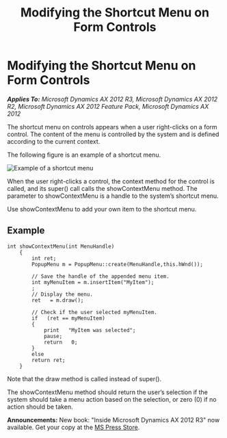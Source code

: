 ﻿---
title: Modifying the Shortcut Menu on Form Controls
TOCTitle: Modifying the Shortcut Menu on Form Controls
ms:assetid: 786ade59-01a7-46f8-81a3-0a556bba3340
ms:mtpsurl: https://msdn.microsoft.com/en-us/library/Aa674954(v=AX.60)
ms:contentKeyID: 35246012
ms.date: 05/18/2015
mtps_version: v=AX.60
---

# Modifying the Shortcut Menu on Form Controls 


_**Applies To:** Microsoft Dynamics AX 2012 R3, Microsoft Dynamics AX 2012 R2, Microsoft Dynamics AX 2012 Feature Pack, Microsoft Dynamics AX 2012_

The shortcut menu on controls appears when a user right-clicks on a form control. The content of the menu is controlled by the system and is defined according to the current context.

The following figure is an example of a shortcut menu.

![Example of a shortcut menu](images/Aa674954.Axdvgus00000134(en-us,AX.60).gif "Example of a shortcut menu")

When the user right-clicks a control, the context method for the control is called, and its super() call calls the showContextMenu method. The parameter to showContextMenu is a handle to the system’s shortcut menu.

Use showContextMenu to add your own item to the shortcut menu.

## Example

```X++
int showContextMenu(int MenuHandle)
    {
        int ret;
        PopupMenu m = PopupMenu::create(MenuHandle,this.hWnd());
     
        // Save the handle of the appended menu item.
        int myMenuItem = m.insertItem("MyItem");
        ;   
        // Display the menu.
        ret   = m.draw(); 
     
        // Check if the user selected myMenuItem.
        if   (ret == myMenuItem) 
        {
            print   "MyItem was selected";
            pause;
            return   0;
        }
        else
        return ret;
    }
```

Note that the draw method is called instead of super().

The showContextMenu method should return the user’s selection if the system should take a menu action based on the selection, or zero (0) if no action should be taken.

  
**Announcements:** New book: "Inside Microsoft Dynamics AX 2012 R3" now available. Get your copy at the [MS Press Store](https://www.microsoftpressstore.com/store/inside-microsoft-dynamics-ax-2012-r3-9780735685109).


